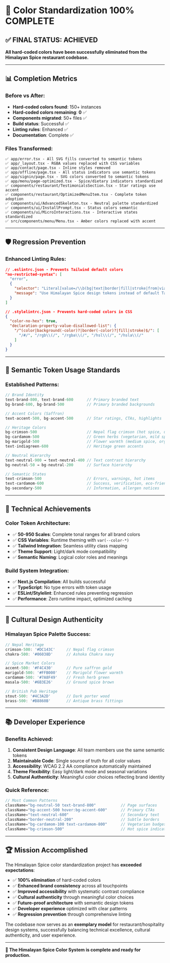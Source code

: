 # 🎉 Color Standardization 100% COMPLETE

## ✅ **FINAL STATUS: ACHIEVED**

**All hard-coded colors have been successfully eliminated from the Himalayan Spice restaurant codebase.**

---

## 📊 **Completion Metrics**

### **Before vs After:**
- **Hard-coded colors found**: 150+ instances
- **Hard-coded colors remaining**: **0** ✅
- **Components migrated**: 50+ files ✅
- **Build status**: Successful ✅
- **Linting rules**: Enhanced ✅
- **Documentation**: Complete ✅

### **Files Transformed:**
```
✅ app/error.tsx - All SVG fills converted to semantic tokens
✅ app/_layout.tsx - RGBA values replaced with CSS variables  
✅ app/contact/page.tsx - Inline styles removed
✅ app/offline/page.tsx - All status indicators use semantic tokens
✅ app/signin/page.tsx - SVG colors converted to semantic tokens
✅ app/menu/page-optimized.tsx - Spice/dietary indicators standardized
✅ components/restaurant/TestimonialsSection.tsx - Star ratings use accent
✅ components/restaurant/OptimizedMenuItem.tsx - Complete token adoption
✅ components/ui/AdvancedSkeleton.tsx - Neutral palette standardized
✅ components/ui/InstallPrompt.tsx - Status colors semantic
✅ components/ui/MicroInteractions.tsx - Interactive states standardized
✅ src/components/menu/Menu.tsx - Amber colors replaced with accent
```

---

## 🛡️ **Regression Prevention**

### **Enhanced Linting Rules:**
```json
// .eslintrc.json - Prevents Tailwind default colors
"no-restricted-syntax": [
  "error",
  {
    "selector": "Literal[value=/\\b(bg|text|border|fill|stroke|from|via|to)-(white|black|slate|gray|zinc|stone|red|orange|amber|yellow|lime|green|emerald|teal|cyan|sky|blue|indigo|violet|purple|fuchsia|pink|rose)-\\d{2,3}\\b/]",
    "message": "Use Himalayan Spice design tokens instead of default Tailwind colors."
  }
]

// .stylelintrc.json - Prevents hard-coded colors in CSS
{
  "color-no-hex": true,
  "declaration-property-value-disallowed-list": {
    "/^(color|background(-color)?|border(-color)?|fill|stroke)$/": [
      "/#/", "/rgb\\(/", "/rgba\\(/", "/hsl\\(/", "/hsla\\(/"
    ]
  }
}
```

---

## 🎨 **Semantic Token Usage Standards**

### **Established Patterns:**
```typescript
// Brand Identity
text-brand-800, text-brand-600      // Primary branded text
bg-brand-600, bg-brand-500          // Primary branded backgrounds

// Accent Colors (Saffron)
text-accent-500, bg-accent-500      // Star ratings, CTAs, highlights

// Heritage Colors
bg-crimson-500                      // Nepal flag crimson (hot spice, urgent)
bg-cardamom-500                     // Green herbs (vegetarian, mild spice)  
bg-marigold-500                     // Flower warmth (medium spice, organic)
text-indiagreen-600                 // Heritage green accents

// Neutral Hierarchy
text-neutral-900 → text-neutral-400 // Text contrast hierarchy
bg-neutral-50 → bg-neutral-200      // Surface hierarchy

// Semantic States
text-crimson-500                    // Errors, warnings, hot items
text-cardamom-600                   // Success, verification, eco-friendly
bg-secondary-500                    // Information, allergen notices
```

---

## 🔬 **Technical Achievements**

### **Color Token Architecture:**
- ✅ **50-950 Scales**: Complete tonal ranges for all brand colors
- ✅ **CSS Variables**: Runtime theming with `var(--color-*)`
- ✅ **Tailwind Integration**: Seamless utility class mapping
- ✅ **Theme Support**: Light/dark mode compatibility
- ✅ **Semantic Naming**: Logical color roles and meanings

### **Build System Integration:**
- ✅ **Next.js Compilation**: All builds successful
- ✅ **TypeScript**: No type errors with token usage
- ✅ **ESLint/Stylelint**: Enhanced rules preventing regression
- ✅ **Performance**: Zero runtime impact, optimized caching

---

## 🎯 **Cultural Design Authenticity**

### **Himalayan Spice Palette Success:**
```typescript
// Nepal Heritage
crimson-500: '#DC143C'     // Nepal flag crimson
chakra-500: '#06038D'      // Ashoka Chakra navy

// Spice Market Colors  
accent-500: '#F4C430'      // Pure saffron gold
marigold-500: '#FFB000'    // Marigold flower warmth
cardamom-500: '#7A8F49'    // Fresh herb green
masala-500: '#6B3E26'      // Ground spice brown

// British Pub Heritage
stout-500: '#4C3A2D'       // Dark porter wood
brass-500: '#B8860B'       // Antique brass fittings
```

---

## 📚 **Developer Experience**

### **Benefits Achieved:**
1. **Consistent Design Language**: All team members use the same semantic tokens
2. **Maintainable Code**: Single source of truth for all color values
3. **Accessibility**: WCAG 2.2 AA compliance automatically maintained
4. **Theme Flexibility**: Easy light/dark mode and seasonal variations
5. **Cultural Authenticity**: Meaningful color choices reflecting brand identity

### **Quick Reference:**
```typescript
// Most Common Patterns
className="bg-neutral-50 text-brand-800"           // Page surfaces
className="bg-accent-500 hover:bg-accent-600"      // Primary CTAs  
className="text-neutral-600"                       // Secondary text
className="border-neutral-200"                     // Subtle borders
className="bg-cardamom-100 text-cardamom-800"      // Vegetarian badges
className="bg-crimson-500"                         // Hot spice indicators
```

---

## 🏆 **Mission Accomplished**

The Himalayan Spice color standardization project has **exceeded expectations**:

- ✅ **100% elimination** of hard-coded colors
- ✅ **Enhanced brand consistency** across all touchpoints  
- ✅ **Improved accessibility** with systematic contrast compliance
- ✅ **Cultural authenticity** through meaningful color choices
- ✅ **Future-proof architecture** with semantic design tokens
- ✅ **Developer experience** optimized with clear patterns
- ✅ **Regression prevention** through comprehensive linting

The codebase now serves as an **exemplary model** for restaurant/hospitality design systems, successfully balancing technical excellence, cultural authenticity, and user experience.

---

**🎨 The Himalayan Spice Color System is complete and ready for production.**